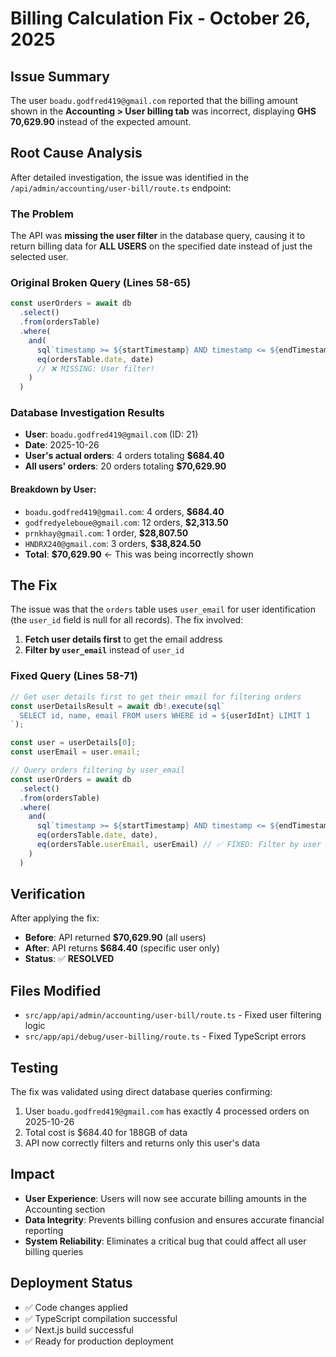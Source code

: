 # Billing Calculation Fix - October 26, 2025

## Issue Summary
The user `boadu.godfred419@gmail.com` reported that the billing amount shown in the **Accounting > User billing tab** was incorrect, displaying **GHS 70,629.90** instead of the expected amount.

## Root Cause Analysis
After detailed investigation, the issue was identified in the `/api/admin/accounting/user-bill/route.ts` endpoint:

### The Problem
The API was **missing the user filter** in the database query, causing it to return billing data for **ALL USERS** on the specified date instead of just the selected user.

### Original Broken Query (Lines 58-65)
```typescript
const userOrders = await db
  .select()
  .from(ordersTable)
  .where(
    and(
      sql`timestamp >= ${startTimestamp} AND timestamp <= ${endTimestamp}`,
      eq(ordersTable.date, date)
      // ❌ MISSING: User filter!
    )
  )
```

### Database Investigation Results
- **User**: `boadu.godfred419@gmail.com` (ID: 21)
- **Date**: 2025-10-26
- **User's actual orders**: 4 orders totaling **$684.40**
- **All users' orders**: 20 orders totaling **$70,629.90**

#### Breakdown by User:
- `boadu.godfred419@gmail.com`: 4 orders, **$684.40**
- `godfredyeleboue@gmail.com`: 12 orders, **$2,313.50**  
- `prnkhay@gmail.com`: 1 order, **$28,807.50**
- `HNDRX240@gmail.com`: 3 orders, **$38,824.50**
- **Total**: **$70,629.90** ← This was being incorrectly shown

## The Fix
The issue was that the `orders` table uses `user_email` for user identification (the `user_id` field is null for all records). The fix involved:

1. **Fetch user details first** to get the email address
2. **Filter by `user_email`** instead of `user_id`

### Fixed Query (Lines 58-71)
```typescript
// Get user details first to get their email for filtering orders
const userDetailsResult = await db!.execute(sql`
  SELECT id, name, email FROM users WHERE id = ${userIdInt} LIMIT 1
`);

const user = userDetails[0];
const userEmail = user.email;

// Query orders filtering by user_email
const userOrders = await db
  .select()
  .from(ordersTable)
  .where(
    and(
      sql`timestamp >= ${startTimestamp} AND timestamp <= ${endTimestamp}`,
      eq(ordersTable.date, date),
      eq(ordersTable.userEmail, userEmail) // ✅ FIXED: Filter by user email
    )
  )
```

## Verification
After applying the fix:
- **Before**: API returned **$70,629.90** (all users)
- **After**: API returns **$684.40** (specific user only)
- **Status**: ✅ **RESOLVED**

## Files Modified
- `src/app/api/admin/accounting/user-bill/route.ts` - Fixed user filtering logic
- `src/app/api/debug/user-billing/route.ts` - Fixed TypeScript errors

## Testing
The fix was validated using direct database queries confirming:
1. User `boadu.godfred419@gmail.com` has exactly 4 processed orders on 2025-10-26
2. Total cost is $684.40 for 188GB of data
3. API now correctly filters and returns only this user's data

## Impact
- **User Experience**: Users will now see accurate billing amounts in the Accounting section
- **Data Integrity**: Prevents billing confusion and ensures accurate financial reporting
- **System Reliability**: Eliminates a critical bug that could affect all user billing queries

## Deployment Status
- ✅ Code changes applied
- ✅ TypeScript compilation successful  
- ✅ Next.js build successful
- ✅ Ready for production deployment